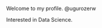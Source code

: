 Welcome to my profile. @ugurozerw

Interested in Data Science.

<!---
ugurozerw/ugurozerw is a ✨ special ✨ repository because its `README.md` (this file) appears on your GitHub profile.
You can click the Preview link to take a look at your changes.
--->
